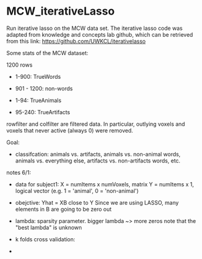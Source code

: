 # MCW_iterativeLasso
Run iterative lasso on the MCW data set. The iterative lasso code was adapted from knowledge and concepts lab github, which can be retrieved from this link: https://github.com/UWKCL/iterativelasso


Some stats of the MCW dataset:

1200 rows
- 1-900: TrueWords
- 901 - 1200: non-words

- 1-94: TrueAnimals
- 95-240: TrueArtifacts

rowfilter and colfilter are filtered data. In particular, outlying voxels and voxels that never active (always 0) were removed. 
  
Goal: 
- classifcation: animals vs. artifacts, animals vs. non-animal words, animals vs. everything else, artifacts vs. non-artifacts words, etc. 


notes 6/1: 

- data for subject1: 
X = numItems x numVoxels, matrix
Y = numItems x 1, logical vector  (e.g. 1 = 'animal', 0 = 'non-animal')

- obejctive: Yhat = XB close to Y 
Since we are using LASSO, many elements in B are going to be zero out

- lambda: sparsity parameter. bigger lambda ~> more zeros
note that the "best lambda" is unknown 

- k folds cross validation: 

- 













